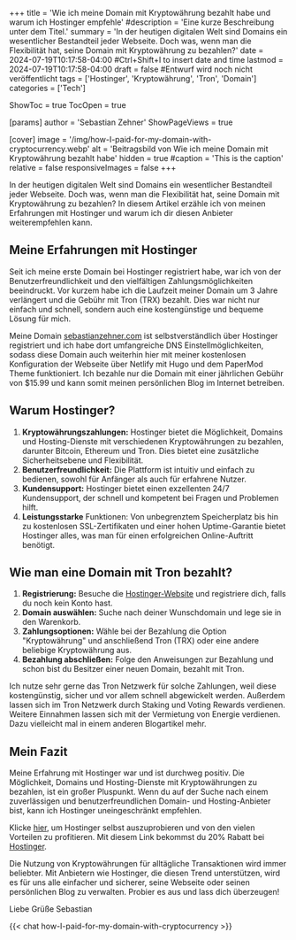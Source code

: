 +++
title = 'Wie ich meine Domain mit Kryptowährung bezahlt habe und warum ich Hostinger empfehle'
#description = 'Eine kurze Beschreibung unter dem Titel.'
summary = 'In der heutigen digitalen Welt sind Domains ein wesentlicher Bestandteil jeder Webseite. Doch was, wenn man die Flexibilität hat, seine Domain mit Kryptowährung zu bezahlen?'
date = 2024-07-19T10:17:58-04:00 #Ctrl+Shift+I to insert date and time
lastmod = 2024-07-19T10:17:58-04:00
draft = false #Entwurf wird noch nicht veröffentlicht
tags = ['Hostinger', 'Kryptowährung', 'Tron', 'Domain']
categories = ['Tech']

ShowToc = true
TocOpen = true

[params]
    author = 'Sebastian Zehner'
    ShowPageViews = true

[cover]
    image = '/img/how-I-paid-for-my-domain-with-cryptocurrency.webp'
    alt = 'Beitragsbild von Wie ich meine Domain mit Kryptowährung bezahlt habe'
    hidden = true
    #caption = 'This is the caption'
    relative = false
    responsiveImages = false
+++

In der heutigen digitalen Welt sind Domains ein wesentlicher Bestandteil jeder Webseite. Doch was, wenn man die Flexibilität hat, seine Domain mit Kryptowährung zu bezahlen? In diesem Artikel erzähle ich von meinen Erfahrungen mit Hostinger und warum ich dir diesen Anbieter weiterempfehlen kann.

## Meine Erfahrungen mit Hostinger

Seit ich meine erste Domain bei Hostinger registriert habe, war ich von der Benutzerfreundlichkeit und den vielfältigen Zahlungsmöglichkeiten beeindruckt. Vor kurzem habe ich die Laufzeit meiner Domain um 3 Jahre verlängert und die Gebühr mit Tron (TRX) bezahlt. Dies war nicht nur einfach und schnell, sondern auch eine kostengünstige und bequeme Lösung für mich.

Meine Domain [sebastianzehner.com](sebastianzehner.com) ist selbstverständlich über Hostinger registriert und ich habe dort umfangreiche DNS Einstellmöglichkeiten, sodass diese Domain auch weiterhin hier mit meiner kostenlosen Konfiguration der Webseite über Netlify mit Hugo und dem PaperMod Theme funktioniert. Ich bezahle nur die Domain mit einer jährlichen Gebühr von $15.99 und kann somit meinen persönlichen Blog im Internet betreiben.

## Warum Hostinger?

1. **Kryptowährungszahlungen:** Hostinger bietet die Möglichkeit, Domains und Hosting-Dienste mit verschiedenen Kryptowährungen zu bezahlen, darunter Bitcoin, Ethereum und Tron. Dies bietet eine zusätzliche Sicherheitsebene und Flexibilität.
2. **Benutzerfreundlichkeit:** Die Plattform ist intuitiv und einfach zu bedienen, sowohl für Anfänger als auch für erfahrene Nutzer.
3. **Kundensupport:** Hostinger bietet einen exzellenten 24/7 Kundensupport, der schnell und kompetent bei Fragen und Problemen hilft.
4. **Leistungsstarke** Funktionen: Von unbegrenztem Speicherplatz bis hin zu kostenlosen SSL-Zertifikaten und einer hohen Uptime-Garantie bietet Hostinger alles, was man für einen erfolgreichen Online-Auftritt benötigt.

## Wie man eine Domain mit Tron bezahlt?

1. **Registrierung:** Besuche die [Hostinger-Website](https://bit.ly/3W9oyZG) und registriere dich, falls du noch kein Konto hast.
2. **Domain auswählen:** Suche nach deiner Wunschdomain und lege sie in den Warenkorb.
3. **Zahlungsoptionen:** Wähle bei der Bezahlung die Option "Kryptowährung" und anschließend Tron (TRX) oder eine andere beliebige Kryptowährung aus.
4. **Bezahlung abschließen:** Folge den Anweisungen zur Bezahlung und schon bist du Besitzer einer neuen Domain, bezahlt mit Tron.

Ich nutze sehr gerne das Tron Netzwerk für solche Zahlungen, weil diese kostengünstig, sicher und vor allem schnell abgewickelt werden. Außerdem lassen sich im Tron Netzwerk durch Staking und Voting Rewards verdienen. Weitere Einnahmen lassen sich mit der Vermietung von Energie verdienen. Dazu vielleicht mal in einem anderen Blogartikel mehr.

## Mein Fazit

Meine Erfahrung mit Hostinger war und ist durchweg positiv. Die Möglichkeit, Domains und Hosting-Dienste mit Kryptowährungen zu bezahlen, ist ein großer Pluspunkt. Wenn du auf der Suche nach einem zuverlässigen und benutzerfreundlichen Domain- und Hosting-Anbieter bist, kann ich Hostinger uneingeschränkt empfehlen.

Klicke [hier](https://bit.ly/3W9oyZG), um Hostinger selbst auszuprobieren und von den vielen Vorteilen zu profitieren. Mit diesem Link bekommst du 20% Rabatt bei [Hostinger](https://bit.ly/3W9oyZG).

Die Nutzung von Kryptowährungen für alltägliche Transaktionen wird immer beliebter. Mit Anbietern wie Hostinger, die diesen Trend unterstützen, wird es für uns alle einfacher und sicherer, seine Webseite oder seinen persönlichen Blog zu verwalten. Probier es aus und lass dich überzeugen!

Liebe Grüße
Sebastian

{{< chat how-I-paid-for-my-domain-with-cryptocurrency >}}

